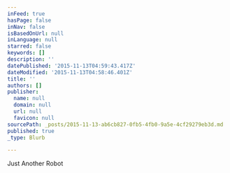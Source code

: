 ```yaml
---
inFeed: true
hasPage: false
inNav: false
isBasedOnUrl: null
inLanguage: null
starred: false
keywords: []
description: ''
datePublished: '2015-11-13T04:59:43.417Z'
dateModified: '2015-11-13T04:58:46.401Z'
title: ''
authors: []
publisher:
  name: null
  domain: null
  url: null
  favicon: null
sourcePath: _posts/2015-11-13-ab6cb827-0fb5-4fb0-9a5e-4cf29279eb3d.md
published: true
_type: Blurb

---
```

Just Another Robot